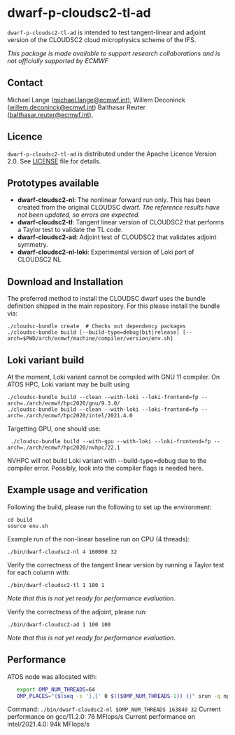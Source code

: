 # dwarf-p-cloudsc2-tl-ad

`dwarf-p-cloudsc2-tl-ad` is intended to test tangent-linear and adjoint
version of the CLOUDSC2 cloud microphysics scheme of the IFS.

*This package is made available to support research collaborations and is not
officially supported by ECMWF*

## Contact

Michael Lange (michael.lange@ecmwf.int),
Willem Deconinck (willem.deconinck@ecmwf.int)
Balthasar Reuter (balthasar.reuter@ecmwf.int),

## Licence

`dwarf-p-cloudsc2-tl-ad` is distributed under the Apache Licence Version 2.0.
See [LICENSE](LICENSE) file for details.

## Prototypes available

- **dwarf-cloudsc2-nl**: The nonlinear forward run only. This has been created
  from the original CLOUDSC dwarf. _The reference results have not been updated,
  so errors are expected._
- **dwarf-cloudsc2-tl**: Tangent linear version of CLOUDSC2 that performs a Taylor
  test to validate the TL code.
- **dwarf-cloudsc2-ad**: Adjoint test of CLOUDSC2 that validates adjoint symmetry.
- **dwarf-cloudsc2-nl-loki**: Experimental version of Loki port of CLOUDSC2 NL

## Download and Installation

The preferred method to install the CLOUDSC dwarf uses the bundle
definition shipped in the main repository. For this please
install the bundle via:
```
./cloudsc-bundle create  # Checks out dependency packages
./cloudsc-bundle build [--build-type=debug|bit|release] [--arch=$PWD/arch/ecmwf/machine/compiler/version/env.sh]
```
## Loki variant build
At the moment, Loki variant cannot be compiled with GNU 11 compiler. On ATOS HPC, Loki variant may be built using
```
./cloudsc-bundle build --clean --with-loki --loki-frontend=fp --arch=./arch/ecmwf/hpc2020/gnu/9.3.0/
./cloudsc-bundle build --clean --with-loki --loki-frontend=fp --arch=./arch/ecmwf/hpc2020/intel/2021.4.0
```
Targetting GPU, one should use:
```
 ./cloudsc-bundle build --with-gpu --with-loki --loki-frontend=fp --arch=./arch/ecmwf/hpc2020/nvhpc/22.1 
```
NVHPC will not build Loki variant with --build-type=debug due to the compiler error. Possibly, look into the compiler flags is needed here.

## Example usage and verification

Following the build, please run the following to set up the environment:
```
cd build
source env.sh
```

Example run of the non-linear baseline run on CPU (4 threads):
```
./bin/dwarf-cloudsc2-nl 4 160000 32
```

Verify the correctness of the tangent linear version by running a
Taylor test for each column with:
```
./bin/dwarf-cloudsc2-tl 1 100 1
```
_Note that this is not yet ready for performance evaluation._

Verify the correctness of the adjoint, please run:
```
./bin/dwarf-cloudsc2-ad 1 100 100
```
_Note that this is not yet ready for performance evaluation._

## Performance
ATOS node was allocated with:
```sh
   export OMP_NUM_THREADS=64
   OMP_PLACES="{$(seq -s '},{' 0 $(($OMP_NUM_THREADS-1)) )}" srun -q np --ntasks=1 --hint=nomultithread --cpus-per-task=$OMP_NUM_THREADS --pty /bin/bash
```
Command:
```./bin/dwarf-cloudsc2-nl $OMP_NUM_THREADS 163840 32```
Current performance on gcc/11.2.0:  76 MFlops/s
Current performance on intel/2021.4.0: 94k MFlops/s
 
